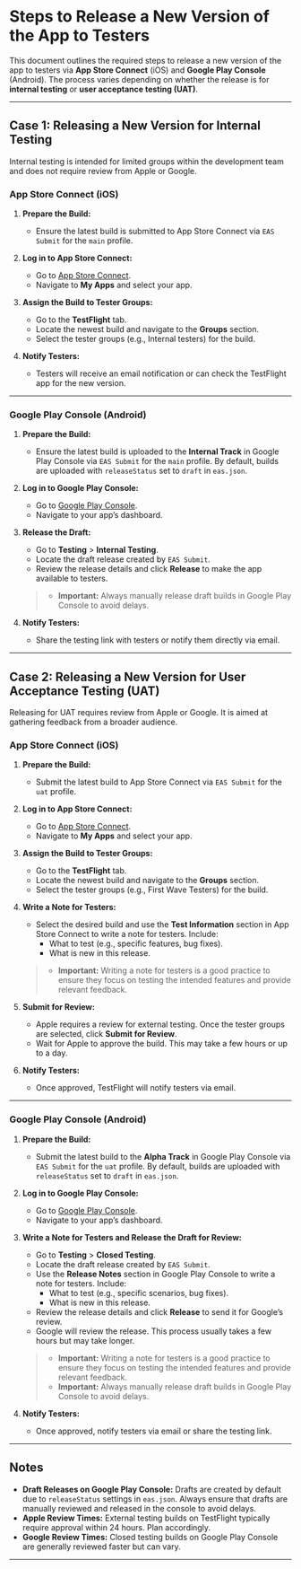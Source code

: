 # Steps to Release a New Version of the App to Testers

This document outlines the required steps to release a new version of the app to testers via **App Store Connect** (iOS) and **Google Play Console** (Android). The process varies depending on whether the release is for **internal testing** or **user acceptance testing (UAT)**.

---

## Case 1: Releasing a New Version for Internal Testing

Internal testing is intended for limited groups within the development team and does not require review from Apple or Google.

### **App Store Connect (iOS)**

1. **Prepare the Build:**
    - Ensure the latest build is submitted to App Store Connect via `EAS Submit` for the `main` profile.

2. **Log in to App Store Connect:**
    - Go to [App Store Connect](https://appstoreconnect.apple.com/).
    - Navigate to **My Apps** and select your app.

3. **Assign the Build to Tester Groups:**
    - Go to the **TestFlight** tab.
    - Locate the newest build and navigate to the **Groups** section.
    - Select the tester groups (e.g., Internal testers) for the build.

4. **Notify Testers:**
    - Testers will receive an email notification or can check the TestFlight app for the new version.

---

### **Google Play Console (Android)**

1. **Prepare the Build:**
    - Ensure the latest build is uploaded to the **Internal Track** in Google Play Console via `EAS Submit` for the `main` profile. By default, builds are uploaded with `releaseStatus` set to `draft` in `eas.json`.

2. **Log in to Google Play Console:**
    - Go to [Google Play Console](https://play.google.com/console/).
    - Navigate to your app’s dashboard.

3. **Release the Draft:**
    - Go to **Testing** > **Internal Testing**.
    - Locate the draft release created by `EAS Submit`.
    - Review the release details and click **Release** to make the app available to testers.

   >- **Important:** Always manually release draft builds in Google Play Console to avoid delays.

4. **Notify Testers:**
    - Share the testing link with testers or notify them directly via email.

---

## Case 2: Releasing a New Version for User Acceptance Testing (UAT)

Releasing for UAT requires review from Apple or Google. It is aimed at gathering feedback from a broader audience.

### **App Store Connect (iOS)**

1. **Prepare the Build:**
    - Submit the latest build to App Store Connect via `EAS Submit` for the `uat` profile.

2. **Log in to App Store Connect:**
    - Go to [App Store Connect](https://appstoreconnect.apple.com/).
    - Navigate to **My Apps** and select your app.

3. **Assign the Build to Tester Groups:**
    - Go to the **TestFlight** tab.
    - Locate the newest build and navigate to the **Groups** section.
    - Select the tester groups (e.g., First Wave Testers) for the build.

4. **Write a Note for Testers:**
    - Select the desired build and use the **Test Information** section in App Store Connect to write a note for testers. Include:
        - What to test (e.g., specific features, bug fixes).
        - What is new in this release.

   >- **Important:** Writing a note for testers is a good practice to ensure they focus on testing the intended features and provide relevant feedback.

5. **Submit for Review:**
    - Apple requires a review for external testing. Once the tester groups are selected, click **Submit for Review**.
    - Wait for Apple to approve the build. This may take a few hours or up to a day.

6. **Notify Testers:**
    - Once approved, TestFlight will notify testers via email.

---

### **Google Play Console (Android)**

1. **Prepare the Build:**
    - Submit the latest build to the **Alpha Track** in Google Play Console via `EAS Submit` for the `uat` profile. By default, builds are uploaded with     `releaseStatus` set to `draft` in `eas.json`.

2. **Log in to Google Play Console:**
    - Go to [Google Play Console](https://play.google.com/console/).
    - Navigate to your app’s dashboard.

3. **Write a Note for Testers and Release the Draft for Review:**
    - Go to **Testing** > **Closed Testing**.
    - Locate the draft release created by `EAS Submit`.
    - Use the **Release Notes** section in Google Play Console to write a note for testers. Include:
        - What to test (e.g., specific scenarios, bug fixes).
        - What is new in this release.
    - Review the release details and click **Release** to send it for Google’s review.
    - Google will review the release. This process usually takes a few hours but may take longer.

   >- **Important:** Writing a note for testers is a good practice to ensure they focus on testing the intended features and provide relevant feedback.
   >- **Important:** Always manually release draft builds in Google Play Console to avoid delays.

4. **Notify Testers:**
    - Once approved, notify testers via email or share the testing link.

---

## Notes
- **Draft Releases on Google Play Console:** Drafts are created by default due to `releaseStatus` settings in `eas.json`. Always ensure that drafts are manually reviewed and released in the console to avoid delays.
- **Apple Review Times:** External testing builds on TestFlight typically require approval within 24 hours. Plan accordingly.
- **Google Review Times:** Closed testing builds on Google Play Console are generally reviewed faster but can vary.

---